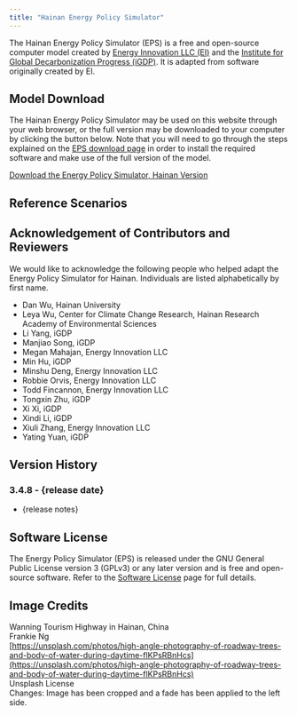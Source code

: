 ```yaml
---
title: "Hainan Energy Policy Simulator"
---
```


The Hainan Energy Policy Simulator (EPS) is a free and open-source computer model created by [Energy Innovation LLC (EI)](https://energyinnovation.org/) and the [Institute for Global Decarbonization Progress (iGDP)](http://www.igdp.cn/). It is adapted from software originally created by EI.

## Model Download

The Hainan Energy Policy Simulator may be used on this website through your web browser, or the full version may be downloaded to your computer by clicking the button below. Note that you will need to go through the steps explained on the [EPS download page](../download) in order to install the required software and make use of the full version of the model.

<p><a href="https://github.com/EnergyInnovation/eps-hainan/archive/refs/tags/3.4.8.zip" class="btn">Download the Energy Policy Simulator, Hainan Version</a></p>

## Reference Scenarios

## Acknowledgement of Contributors and Reviewers
We would like to acknowledge the following people who helped adapt the Energy Policy Simulator for Hainan. Individuals are listed alphabetically by first name.

* Dan Wu, Hainan University
* Leya Wu, Center for Climate Change Research, Hainan Research Academy of Environmental Sciences
* Li Yang, iGDP
* Manjiao Song, iGDP
* Megan Mahajan, Energy Innovation LLC
* Min Hu, iGDP
* Minshu Deng, Energy Innovation LLC
* Robbie Orvis, Energy Innovation LLC
* Todd Fincannon, Energy Innovation LLC
* Tongxin Zhu, iGDP
* Xi Xi, iGDP
* Xindi Li, iGDP
* Xiuli Zhang, Energy Innovation LLC
* Yating Yuan, iGDP

## Version History

### **3.4.8 - {release date}**

* {release notes}

## Software License

The Energy Policy Simulator (EPS) is released under the GNU General Public License version 3 (GPLv3) or any later version and is free and open-source software. Refer to the [Software License](../software-license) page for full details.

## Image Credits
Wanning Tourism Highway in Hainan, China<br/>
Frankie Ng<br/>
[https://unsplash.com/photos/high-angle-photography-of-roadway-trees-and-body-of-water-during-daytime-flKPsRBnHcs](https://unsplash.com/photos/high-angle-photography-of-roadway-trees-and-body-of-water-during-daytime-flKPsRBnHcs)<br/>
Unsplash License<br/>
Changes: Image has been cropped and a fade has been applied to the left side.
